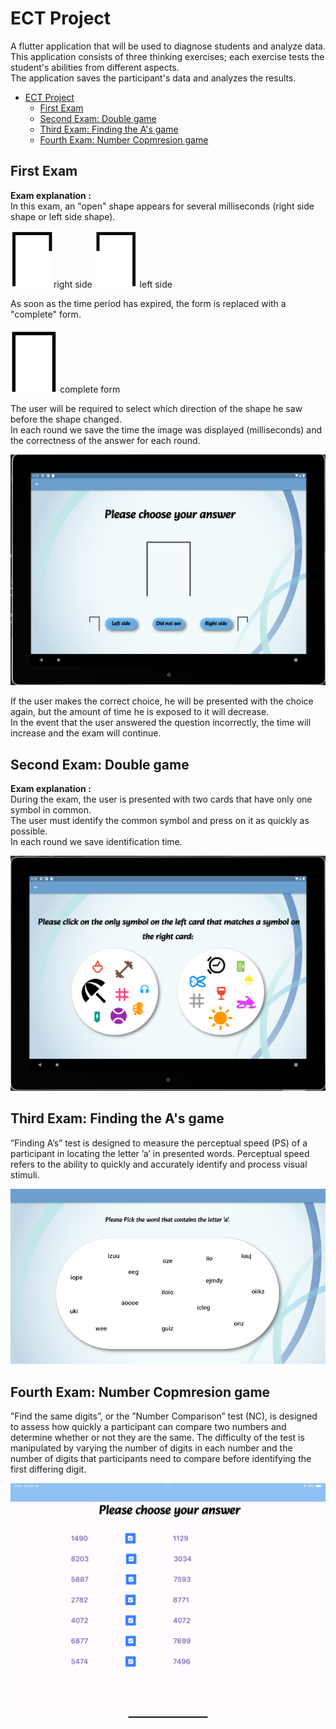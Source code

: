 # ECT Project

A flutter application that will be used to diagnose students and analyze data.<br />
This application consists of three thinking exercises; each exercise tests the student's abilities from different aspects.<br />
The application saves the participant's data and analyzes the results.

- [ECT Project](#ect-project)
  - [First Exam](#first-exam)
  - [Second Exam: Double game](#second-exam-double-game)
  - [Third Exam: Finding the A's game](#third-exam-Finding-the-A's-game)
  - [Fourth Exam: Number Copmresion game](#fourth-exam-Number-Compresion-game)



## First Exam

**Exam explanation :** <br />
In this exam, an "open" shape appears for several milliseconds (right side shape or left side shape).

![](assets/images/RightShape.png)right side
![](assets/images/LeftShape.png) left side

As soon as the time period has expired, the form is replaced with a "complete" form.

![](assets/images/FullShape.png) complete form


The user will be required to select which direction of the shape he saw before the shape changed.<br />
In each round we save the time the image was displayed (milliseconds) and the correctness of the answer for each round.


![](assets/images/FirstExam.png)


If the user makes the correct choice, he will be presented with the choice again, but the amount of time he is exposed to it will decrease.<br />
In the event that the user answered the question incorrectly, the time will increase and the exam will continue.

## Second Exam: Double game


**Exam explanation :** <br />
During the exam, the user is presented with two cards that have only one symbol in common.<br />
The user must identify the common symbol and press on it as quickly as possible.<br />
In each round we save identification time.


![](assets/images/SecondExam.png)

## Third Exam: Finding the A's game

”Finding A’s” test is designed to measure the perceptual speed (PS) of a participant in
locating the letter ’a’ in presented words. Perceptual speed refers to the ability to quickly
and accurately identify and process visual stimuli.


![](assets/images/FindingAExample.png)


## Fourth Exam: Number Copmresion game

”Find the same digits”, or the ”Number Comparison” test (NC), is designed to assess how
quickly a participant can compare two numbers and determine whether or not they are
the same. The difficulty of the test is manipulated by varying the number of digits in each
number and the number of digits that participants need to compare before identifying
the first differing digit.

![](assets/images/FourthExam.png)

